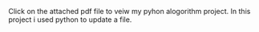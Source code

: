 Click on the attached pdf file to veiw my pyhon alogorithm project. In this project i used python to update a file.
